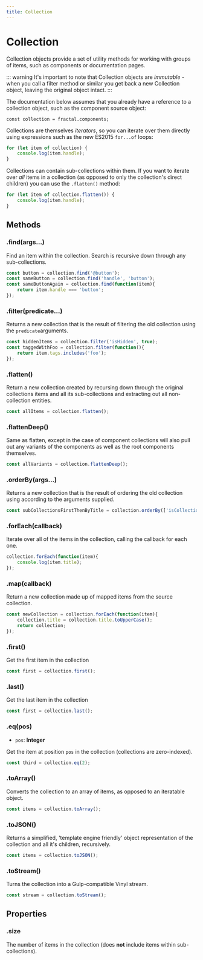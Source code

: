 ```yaml
---
title: Collection
---
```


# Collection

Collection objects provide a set of utility methods for working with groups of items, such as components or documentation pages.

::: warning
It's important to note that Collection objects are _immutable_ - when you call a filter method or similar you get back a new Collection object, leaving the original object intact.
:::

The documentation below assumes that you already have a reference to a collection object, such as the component source object:

```
const collection = fractal.components;
```

Collections are themselves _iterators_, so you can iterate over them directly using expressions such as the new ES2015 `for...of` loops:

```js
for (let item of collection) {
    console.log(item.handle);
}
```

Collections can contain sub-collections within them. If you want to iterate over _all_ items in a collection (as opposed to only the collection's direct children) you can use the `.flatten()` method:

```js
for (let item of collection.flatten()) {
    console.log(item.handle);
}
```

## Methods

### .find(args...)

Find an item within the collection. Search is recursive down through any sub-collections.

```js
const button = collection.find('@button');
const sameButton = collection.find('handle', 'button');
const sameButtonAgain = collection.find(function(item){
    return item.handle === 'button';
});
```

### .filter(predicate...)

Returns a new collection that is the result of filtering the old collection using the `predicate`arguments.

```js
const hiddenItems = collection.filter('isHidden', true);
const taggedWithFoo = collection.filter(function(){
    return item.tags.includes('foo');
});
```

### .flatten()

Return a new collection created by recursing down through the original collections items and all its sub-collections and extracting out all non-collection entities.

```js
const allItems = collection.flatten();
```

### .flattenDeep()

Same as flatten, except in the case of component collections will also pull out any variants of the components as well as the root components themselves.

```js
const allVariants = collection.flattenDeep();
```

### .orderBy(args...)

Returns a new collection that is the result of ordering the old collection using according to the arguments supplied.

```js
const subCollectionsFirstThenByTitle = collection.orderBy(['isCollection', 'title'], ['asc', 'asc']);
```

### .forEach(callback)

Iterate over all of the items in the collection, calling the callback for each one.

```js
collection.forEach(function(item){
    console.log(item.title);
});
```

### .map(callback)

Return a new collection made up of mapped items from the source collection.

```js
const newCollection = collection.forEach(function(item){
    collection.title = collection.title.toUpperCase();
    return collection;
});
```

### .first()

Get the first item in the collection

```js
const first = collection.first();
```

### .last()

Get the last item in the collection

```js
const first = collection.last();
```

### .eq(pos)

* `pos`: **Integer**

Get the item at position `pos` in the collection (collections are zero-indexed).

```js
const third = collection.eq(2);
```

### .toArray()

Converts the collection to an array of items, as opposed to an iteratable object.

```js
const items = collection.toArray();
```

### .toJSON()

Returns a simplified, 'template engine friendly' object representation of the collection and all it's children, recursively.

```js
const items = collection.toJSON();
```

### .toStream()

Turns the collection into a Gulp-compatible Vinyl stream.

```js
const stream = collection.toStream();
```


## Properties

### .size

The number of items in the collection (does **not** include items within sub-collections).
